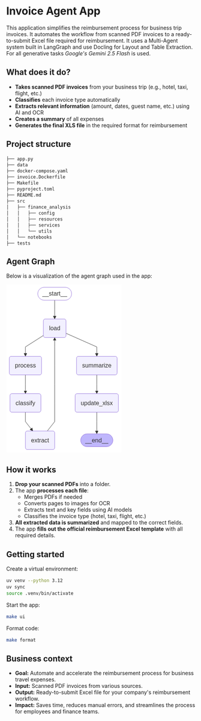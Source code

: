 # Invoice Agent App

This application simplifies the reimbursement process for business trip invoices. It automates the workflow from scanned PDF invoices to a ready-to-submit Excel file required for reimbursement. It uses a Multi-Agent system built in LangGraph and use Docling for Layout and Table Extraction. For all generative tasks *Google's Gemini 2.5 Flash* is used.

## What does it do?

- **Takes scanned PDF invoices** from your business trip (e.g., hotel, taxi, flight, etc.)
- **Classifies** each invoice type automatically
- **Extracts relevant information** (amount, dates, guest name, etc.) using AI and OCR
- **Creates a summary** of all expenses
- **Generates the final XLS file** in the required format for reimbursement


## Project structure

```
├── app.py
├── data
├── docker-compose.yaml
├── invoice.Dockerfile
├── Makefile
├── pyproject.toml
├── README.md
├── src
│   ├── finance_analysis
│   │   ├── config
│   │   ├── resources
│   │   ├── services
│   │   └── utils
│   └── notebooks
├── tests
```

## Agent Graph

Below is a visualization of the agent graph used in the app:

![Invoice Agent Graph](data/invoice_graph.png)

## How it works

1. **Drop your scanned PDFs** into a folder.
2. The app **processes each file**:
   - Merges PDFs if needed
   - Converts pages to images for OCR
   - Extracts text and key fields using AI models
   - Classifies the invoice type (hotel, taxi, flight, etc.)
3. **All extracted data is summarized** and mapped to the correct fields.
4. The app **fills out the official reimbursement Excel template** with all required details.

## Getting started

Create a virtual environment:
```bash
uv venv --python 3.12
uv sync
source .venv/bin/activate
```

Start the app:
```bash
make ui       
```

Format code:
```bash
make format
```

## Business context

- **Goal:** Automate and accelerate the reimbursement process for business travel expenses.
- **Input:** Scanned PDF invoices from various sources.
- **Output:** Ready-to-submit Excel file for your company's reimbursement workflow.
- **Impact:** Saves time, reduces manual errors, and streamlines the process for employees and finance teams.

